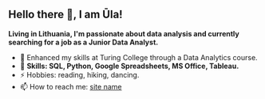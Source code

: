 ## Hello there 👋, I am Ūla! 

**Living in Lithuania, I'm passionate about data analysis and currently searching for a job as a Junior Data Analyst.**

- 🔭 Enhanced my skills at Turing College through a Data Analytics course.
- 🌱 **Skills: SQL, Python, Google Spreadsheets, MS Office, Tableau.**
- ⚡ Hobbies: reading, hiking, dancing.
- 📫 How to reach me: [site name](https://www.linkedin.com/in/%C5%ABla-markevi%C4%8Dien%C4%97-58173b171/) 

